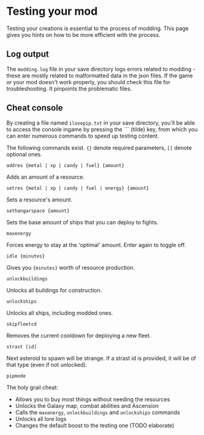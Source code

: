 # Testing your mod

Testing your creations is essential to the process of modding. This page gives you hints on how to be more efficient with the process.

## Log output
The `modding.log` file in your save directory logs errors related to modding - these are mostly related to malformatted data in the json files. If the game or your mod doesn't work properly, you should check this file for troubleshooting. It pinpoints the problematic files.

## Cheat console
By creating a file named `ilovepip.txt` in your save directory, you'll be able to access the console ingame by pressing the `\`` (tilde) key, from which you can enter numerous commands to speed up testing content.

The following commands exist. `{}` denote required parameters, `[]` denote optional ones.

`addres {metal | xp | candy | fuel} {amount}`

Adds an amount of a resource.

`setres {metal | xp | candy | fuel | energy} {amount}`

Sets a resource's amount.

`sethangarspace {amount}`

Sets the base amount of ships that you can deploy to fights.

`maxenergy`

Forces energy to stay at the 'optimal' amount. Enter again to toggle off.

`idle {minutes}`

Gives you `{minutes}` worth of resource production.

`unlockbuildings`

Unlocks all buildings for construction.

`unlockships`

Unlocks all ships, including modded ones.

`skipfleetcd`

Removes the current cooldown for deploying a new fleet.

`strast [id]`

Next asteroid to spawn will be strange. If a strast id is provided, it will be of that type (even if not unlocked).

`pipmode`

The holy grail cheat:

- Allows you to buy most things without needing the resources
- Unlocks the Galaxy map, combat abilities and Ascension
- Calls the `maxenergy`, `unlockbuildings` and `unlockships` commands
- Unlocks all lore logs
- Changes the default boost to the testing one (TODO elaborate)